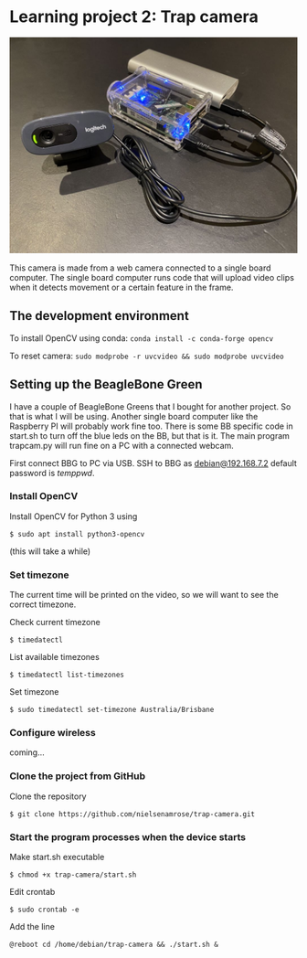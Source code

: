 # Learning project 2: Trap camera

![Photo of the hardware](trap-camera.JPG)

This camera is made from a web camera connected to a single board computer. The single board computer runs code that will upload video clips when it detects movement or a certain feature in the frame. 

## The development environment

To install OpenCV using conda: `conda install -c conda-forge opencv`

To reset camera: `sudo modprobe -r uvcvideo && sudo modprobe uvcvideo`

## Setting up the BeagleBone Green

I have a couple of BeagleBone Greens that I bought for another project. So that is what I will be using. Another single board computer like the Raspberry PI will probably work fine too. There is some BB specific code in start.sh to turn off the blue leds on the BB, but that is it. The main program trapcam.py will run fine on a PC with a connected webcam.

First connect BBG to PC via USB. SSH to BBG as debian@192.168.7.2 default password is *temppwd*.

### Install OpenCV

Install OpenCV for Python 3 using 
```
$ sudo apt install python3-opencv
``` 
(this will take a while)

### Set timezone

The current time will be printed on the video, so we will want to see the correct timezone.

Check current timezone 
```
$ timedatectl
```

List available timezones 
```
$ timedatectl list-timezones
```

Set timezone 
```
$ sudo timedatectl set-timezone Australia/Brisbane
```

### Configure wireless

coming...

### Clone the project from GitHub

Clone the repository
```
$ git clone https://github.com/nielsenamrose/trap-camera.git
```

### Start the program processes when the device starts

Make start.sh executable
```
$ chmod +x trap-camera/start.sh
```

Edit crontab
```
$ sudo crontab -e
```

Add the line
```
@reboot cd /home/debian/trap-camera && ./start.sh &

